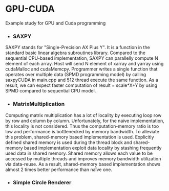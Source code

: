 # GPU-CUDA
Example study for GPU and Cuda programming

* ### SAXPY
SAXPY stands for "Single-Precision AX Plus Y". It is a function in the standard basic linear algebra subroutines library. 
Compared to the sequential CPU-based implementation, SAXPY can parallelly compute N element of each array. 
Host will send N element of xarray and yarray using cudaMalloc and cudaMemcpy. 
Programmer writes a single function that operates over multiple data (SPMD programming model) by calling saxpyCUDA in main.cpp and 512 thread execute the same function. 
As a result, we can expect faster computation of result = scale*X+Y by using SPMD compared to sequential CPU model.

* ### MatrixMultiplication
Computing matrix multiplication has a lot of locality by executing loop row by row and column by column. 
Unfortunately, for the naïve implementation, this locality is not considered. 
Thus the computation-memory ratio is too low and performance is bottlenecked by memory bandwidth. To alleviate this problem, shared-memory based implementation is used. 
Explicitly defined shared memory is used during the thread block and shared-memory based implementation exploit data locality by stashing frequently used data in shared memory. 
Shared memory allows each value to be accessed by multiple threads and improves memory bandwidth utilization via data-reuse. 
As a result, shared-memory based implementation shows almost 2 times better performance than naïve one.

* ### Simple Circle Renderer
